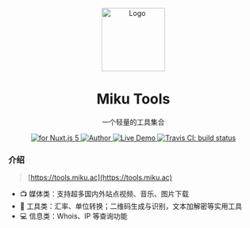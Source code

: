 <p align="center"><img src="https://raw.githubusercontent.com/Ice-Hazymoon/MikuTools/master/static/icon.png"
        alt="Logo" width="128" height="128" style="max-width: 100%;"></p>
<h1 align="center">Miku Tools</h1>
<p align="center">一个轻量的工具集合</p>
<p align="center">
    <a href="https://vuejs.org/">
        <img src="https://img.shields.io/badge/nuxt.js-v5.x-green.svg" alt="for Nuxt.js 5">
    </a>
    <a href="http://imiku.me/">
        <img src="https://badgen.net/badge/author/Ice-Hazymoon/f2a" alt="Author">
    </a>
    <a href="https://mikutools.netlify.com/">
        <img src="https://img.shields.io/badge/%F0%9F%9A%80-open--in--browser-e10079.svg" alt="Live Demo">
    </a>
    <a href="https://travis-ci.com/Ice-Hazymoon/miku-tools">
        <img src="https://travis-ci.com/Ice-Hazymoon/miku-tools.svg?token=pWzaHpcANR3b8gBweuai&branch=master" alt="Travis CI: build status">
    </a>
</p>

### 介绍

> [https://tools.miku.ac](https://tools.miku.ac)

- 📺 媒体类：支持超多国内外站点视频、音乐、图片下载
- 🔧 工具类：汇率、单位转换；二维码生成与识别，文本加解密等实用工具
- 💻 信息类：Whois、IP 等查询功能
